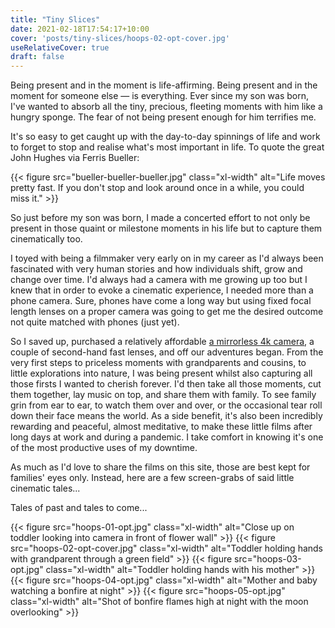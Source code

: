 ```yaml
---
title: "Tiny Slices"
date: 2021-02-18T17:54:17+10:00
cover: 'posts/tiny-slices/hoops-02-opt-cover.jpg'
useRelativeCover: true
draft: false
---
```


<p class="lead">Being present and in the moment is life-affirming. Being present and in the moment for someone else — is everything. Ever since my son was born, I've wanted to absorb all the tiny, precious, fleeting moments with him like a hungry sponge. The fear of not being present enough for him terrifies me.</p> 

<p>It's so easy to get caught up with the day-to-day spinnings of life and work to forget to stop and realise what's most important in life. To quote the great John Hughes via Ferris Bueller:</p>

{{< figure src="bueller-bueller-bueller.jpg" class="xl-width" alt="Life moves pretty fast. If you don't stop and look around once in a while, you could miss it." >}}

<p>So just before my son was born, I made a concerted effort to not only be present in those quaint or milestone moments in his life but to capture them cinematically too.</p> 

<p>I toyed with being a filmmaker very early on in my career as I'd always been fascinated with very human stories and how individuals shift, grow and change over time. I'd always had a camera with me growing up too but I knew that in order to evoke a cinematic experience, I needed more than a phone camera. Sure, phones have come a long way but using fixed focal length lenses on a proper camera was going to get me the desired outcome not quite matched with phones (just yet).</p>

<p>So I saved up, purchased a relatively affordable <a href="https://www.sony.com/electronics/interchangeable-lens-cameras/ilce-6500-body-kit">a mirrorless 4k camera</a>, a couple of second-hand fast lenses, and off our adventures began. From the very first steps to priceless moments with grandparents and cousins, to little explorations into nature, I was being present whilst also capturing all those firsts I wanted to cherish forever.  I'd then take all those moments, cut them together, lay music on top, and share them with family. To see family grin from ear to ear, to watch them over and over, or the occasional tear roll down their face means the world. As a side benefit, it's also been incredibly rewarding and peaceful, almost meditative, to make these little films after long days at work and during a pandemic. I take comfort in knowing it's one of the most productive uses of my downtime.</p>

<p>As much as I'd love to share the films on this site, those are best kept for families' eyes only. Instead, here are a few screen-grabs of said little cinematic tales...</p>

<p>Tales of past and tales to come...</p>

{{< figure src="hoops-01-opt.jpg" class="xl-width" alt="Close up on toddler looking into camera in front of flower wall" >}}
{{< figure src="hoops-02-opt-cover.jpg" class="xl-width" alt="Toddler holding hands with grandparent through a green field" >}}
{{< figure src="hoops-03-opt.jpg" class="xl-width" alt="Toddler holding hands with his mother" >}}
{{< figure src="hoops-04-opt.jpg" class="xl-width" alt="Mother and baby watching a bonfire at night" >}}
{{< figure src="hoops-05-opt.jpg" class="xl-width" alt="Shot of bonfire flames high at night with the moon overlooking" >}}